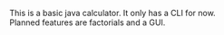 This is a basic java calculator. It only has a CLI for now.    
Planned features are factorials and a GUI.
